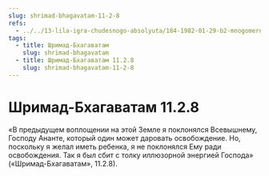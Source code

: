 ```yaml
---
slug: shrimad-bhagavatam-11-2-8
refs:
  - ../../13-lila-igra-chudesnogo-absolyuta/184-1982-01-29-b2-mnogomernost-uchastnikov-krishna-lily.md
tags:
  - title: Шримад-Бхагаватам
    slug: shrimad-bhagavatam
  - title: Шримад-Бхагаватам 11.2.8
    slug: shrimad-bhagavatam-11-2-8
---
```


# Шримад-Бхагаватам 11.2.8

«В предыдущем воплощении на этой Земле я поклонялся Всевышнему, Господу Ананте, который один может даровать освобождение. Но, поскольку я желал иметь ребенка, я не поклонялся Ему ради освобождения. Так я был сбит с толку иллюзорной энергией Господа» («Шримад-Бхагаватам», 11.2.8).
